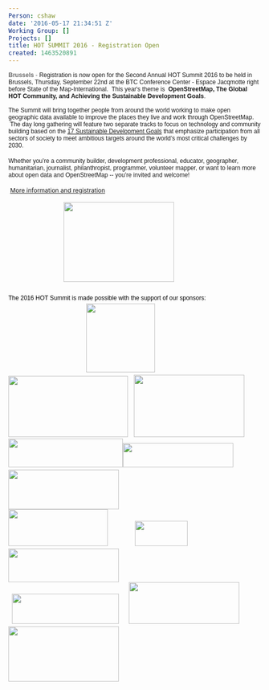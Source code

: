 ```yaml
---
Person: cshaw
date: '2016-05-17 21:34:51 Z'
Working Group: []
Projects: []
title: HOT SUMMIT 2016 - Registration Open
created: 1463520891
---
```

<p><span style="font-size: 12px;"><span style="font-family: arial,helvetica neue,helvetica,sans-serif;"><span style="color: #696969;"><strong>Brussels</strong> -&nbsp;</span></span></span><span style="font-family: arial, 'helvetica neue', helvetica, sans-serif; font-size: 12px;">Registration is now open for the Second Annual HOT Summit 2016 to be held in Brussels, Thursday, September 22nd at the BTC Conference Center - Espace Jacqmotte right before State of the Map-International. &nbsp;This year's theme is&nbsp;</span><span style="font-size: 12px;"><span style="font-family: arial,helvetica neue,helvetica,sans-serif;">&nbsp;<strong>OpenStreetMap, The Global HOT Community, and Achieving the Sustainable Development Goals</strong>.</span></span></p><div dir="ltr"><p><font face="arial, helvetica neue, helvetica, sans-serif"><span style="font-size: 12px;">The Summit will bring together people from around the world working to make open geographic data available to improve the places they live and work through OpenStreetMap. &nbsp;The day long gathering will feature two separate tracks to focus on technology and community building based on the&nbsp;</span></font><a style="font-family: arial, 'helvetica neue', helvetica, sans-serif; font-size: 12px;" href="https://sustainabledevelopment.un.org/?menu=1300" data-cke-saved-href="https://sustainabledevelopment.un.org/?menu=1300">17 Sustainable Development Goals</a><font face="arial, helvetica neue, helvetica, sans-serif"><span style="font-size: 12px;">&nbsp;that emphasize participation from all sectors of society to meet ambitious targets around the world’s most critical challenges by 2030.</span></font><br><br><font face="arial, helvetica neue, helvetica, sans-serif"><span style="font-size: 12px;">Whether you’re a community builder, development professi</span></font><span style="font-size: 12px; font-family: arial, 'helvetica neue', helvetica, sans-serif;">onal, educator, geographer, humanitarian, journalist, philanthropist, programmer, volunteer mapper, or want to learn more about open data and OpenStreetMap -- you’re invited and welcome!</span></p><p><span style="font-size: 12px;"><span style="color: #696969;"><span style="line-height: 1.6;">&nbsp;<a href="http://summit.hotosm.org" target="_blank" data-cke-saved-href="http://summit2016.hotosm.org">More information and registration</a></span></span></span></p></div><div dir="ltr"><span style="font-size: 12px;"><span style="color: #696969;"><span style="line-height: 1.6;"><span style="font-family: arial, 'helvetica neue', helvetica, sans-serif; color: #000000;">&nbsp; &nbsp; &nbsp; &nbsp; &nbsp; &nbsp; &nbsp; &nbsp; &nbsp; &nbsp; &nbsp; &nbsp; &nbsp; &nbsp; &nbsp; &nbsp; &nbsp;<img class="image-medium" title="2016 Hot Summit" src="/sites/default/files/styles/medium/public/HOTsummit2016_logo_0.png?itok=Bb4iQvZ6" alt="" width="220" height="159">&nbsp; &nbsp; &nbsp;</span></span></span></span></div><div dir="ltr">&nbsp;</div><div dir="ltr"><span style="font-size: 12px;"><span style="color: #696969;"><span style="line-height: 1.6;"><span style="font-family: arial, 'helvetica neue', helvetica, sans-serif; color: #000000;">The 2016 HOT Summit is made possible with the support of our sponsors: &nbsp;</span></span></span></span></div><div dir="ltr"><span style="font-size: 12px;"><span style="color: #696969;"><span style="line-height: 1.6;">&nbsp; &nbsp; &nbsp; &nbsp; &nbsp; &nbsp; &nbsp; &nbsp; &nbsp; &nbsp; &nbsp; &nbsp; &nbsp; &nbsp; &nbsp; &nbsp; &nbsp; &nbsp; &nbsp; &nbsp; &nbsp; &nbsp; &nbsp; <img class="image-medium" src="/sites/default/files/styles/medium/public/Mapbox-Graphic_0.jpg?itok=-JlI4NV0" alt="" width="137" height="137">&nbsp; &nbsp; &nbsp; &nbsp;&nbsp;</span></span></span></div><div dir="ltr"><img class="image-medium" style="color: #696969; font-size: 12px;" src="/sites/default/files/styles/medium/public/logo_btc.jpg?itok=26BXCTQX" alt="" width="238" height="122">&nbsp; &nbsp;<img class="image-medium" src="/sites/default/files/styles/medium/public/digitalglobe.jpg?itok=N7neAkVo" alt="" width="220" height="124"></div><div dir="ltr"><span style="font-size: 12px;"><span style="color: #696969;"><span style="line-height: 1.6;"><img class="image-medium" title="Mapillary" src="/sites/default/files/styles/medium/public/77b14c662df42f71f8a7f0775d1873f686a58788.png?itok=bSHP_wE_" alt="" width="228" height="57"><img class="image-medium" title="Spatialdev" src="/sites/default/files/styles/medium/public/sponsor-spatialdev-transparent-2.png?itok=WDGFqxFa" alt="" width="220" height="48">&nbsp; &nbsp; &nbsp;<img class="image-medium" src="/sites/default/files/styles/medium/public/American-Red-Cross.jpg?itok=NBQw2hpz" alt="" width="220" height="79"></span></span></span></div><div dir="ltr"><span style="font-size: 12px;"><span style="color: #696969;"><span style="line-height: 1.6;"><img class="image-medium" title="Mapzen" src="/sites/default/files/styles/medium/public/mapzen-logo-horiz-color-lit.png?itok=fa5W67gO" alt="" width="198" height="73">&nbsp; &nbsp; &nbsp; &nbsp; &nbsp; &nbsp; &nbsp; &nbsp;&nbsp;<img class="image-medium" title="Kartoza" src="/sites/default/files/styles/medium/public/KartozaLogo.png?itok=Wn7Bnfr6" alt="" width="105" height="50">&nbsp; &nbsp; &nbsp; &nbsp; &nbsp; &nbsp; &nbsp; &nbsp; &nbsp; &nbsp; &nbsp; &nbsp; &nbsp; &nbsp; &nbsp;<img class="image-medium" src="/sites/default/files/styles/medium/public/usaid%20logo.png?itok=VTOB2bbp" alt="" width="220" height="67"></span></span></span></div><div dir="ltr"><span style="font-size: 12px;"><span style="color: #696969;"><span style="line-height: 1.6;">&nbsp; <img class="image-medium" title="Devseed" src="/sites/default/files/styles/medium/public/https_proxy.png?itok=D4JAxLlT" alt="" width="213" height="60">&nbsp; &nbsp; &nbsp;&nbsp;<img class="image-medium" src="/sites/default/files/styles/medium/public/MAPS.ME_logo.png?itok=2U9SxhUY" alt="" width="220" height="83">&nbsp;&nbsp;<img class="image-medium" title="Cartodb" src="/sites/default/files/styles/medium/public/687474703a2f2f636172746f64622e73332e616d617a6f6e6177732e636f6d2f7374617469632f6c6f676f735f66756c6c5f636172746f64625f6c696768742e706e67.png?itok=20rY5W7u" alt="" width="220" height="110"></span></span></span></div>
